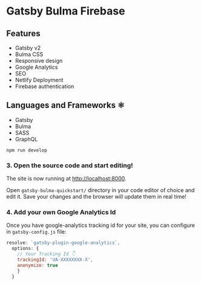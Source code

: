# Gatsby Bulma Firebase

## Features 

- Gatsby v2
- Bulma CSS
- Responsive design
- Google Analytics
- SEO
- Netlify Deployment
- Firebase authentication

## Languages and Frameworks ⚛️

- Gatsby
- Bulma
- SASS
- GraphQL

`npm run develop`

### 3. Open the source code and start editing!

The site is now running at
[http://localhost:8000](http://localhost:8000).

Open `gatsby-bulma-quickstart/` directory in your code editor of choice and edit it. Save your changes and the browser will update them in real time!

### 4. Add your own Google Analytics Id

Once you have google-analytics tracking id for your site, you can configure in `gatsby-config.js` file:

```js
resolve: `gatsby-plugin-google-analytics`,
  options: {
    // Your Tracking Id 👇
    trackingId: 'UA-XXXXXXXX-X',
    anonymize: true
    }
  }
```

